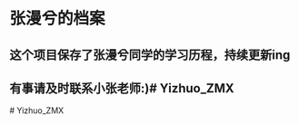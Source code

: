 # 张漫兮的档案
## 这个项目保存了张漫兮同学的学习历程，持续更新ing
## 有事请及时联系小张老师:)#   Y i z h u o _ Z M X  
 #   Y i z h u o _ Z M X  
 